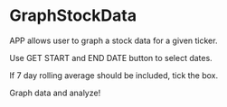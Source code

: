 # GraphStockData

APP allows user to graph a stock data for a given ticker.

Use GET START and END DATE button to select dates.

If 7 day rolling average should be included, tick the box.

Graph data and analyze!

